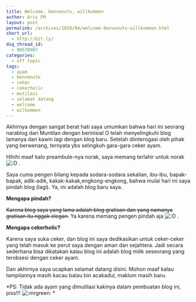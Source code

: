 ```yaml
---
title: Welcome, benvenuto, willkommen
author: Aris FM
layout: post
permalink: /archives/2010/04/welcome-benvenuto-willkommen.html
short_url:
  - http://bit.ly/
dsq_thread_id:
  - 90570987
categories:
  - off topic
tags:
  - ayam
  - benvenuto
  - ceker
  - cekerholic
  - mutilasi
  - selamat datang
  - welcome
  - wilkommen
---
```

Akhirnya dengan sangat berat hati saya umumkan bahwa hari ini seorang narablog dari Muntilan dengan berinisial O telah menyelingkuhi blog lamanya dan kawin lagi dengan blog baru. Setelah diinterogasi oleh pihak yang berwenang, ternyata ybs selingkuh gara-gara ceker ayam. 

Hihihi maaf kalo preambule-nya norak, saya memang terlahir untuk norak <img src='http://i1.wp.com/cekerholic.com/wp-includes/images/smilies/icon_biggrin.gif?w=604' alt=':D' class='wp-smiley' data-recalc-dims="1" /> . 

Saya cuma pengen bilang kepada sodara-sodara sekalian, ibu-ibu, bapak-bapak, adik-adik, kakak-kakak,engkong-engkong, bahwa mulai hari ini saya pindah blog (lagi). Ya, ini adalah blog baru saya.

**Mengapa pindah?**

<del datetime="2010-04-15T13:01:15+00:00">Karena blog saya yang lama adalah blog gratisan dan yang namanya gratisan itu nggak elegan.</del> Ya karena memang pengen pindah aja <img src='http://i1.wp.com/cekerholic.com/wp-includes/images/smilies/icon_biggrin.gif?w=604' alt=':D' class='wp-smiley' data-recalc-dims="1" /> .

**Mengapa cekerholic?**

Karena saya suka ceker, dan blog ini saya dedikasikan untuk ceker-ceker yang telah masuk ke perut saya dengan aman dan sejahtera. Jadi secara sederhana bisa dikatakan kalau blog ini adalah blog milik seseorang yang terobsesi dengan ceker ayam.

Dan akhirnya saya ucapkan selamat datang disini. Mohon maaf kalau tampilannya masih kacau balau bin acakadul, maklum masih baru.

*PS: Tidak ada ayam yang dimutilasi kakinya dalam pembuatan blog ini, piss!!! <img src='http://i0.wp.com/cekerholic.com/wp-includes/images/smilies/icon_mrgreen.gif?w=604' alt=':mrgreen:' class='wp-smiley' data-recalc-dims="1" /> *